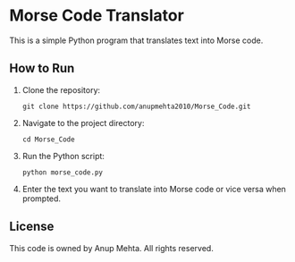 # Morse Code Translator

This is a simple Python program that translates text into Morse code. 

## How to Run

1. Clone the repository:
    ```
    git clone https://github.com/anupmehta2010/Morse_Code.git
    ```

2. Navigate to the project directory:
    ```
    cd Morse_Code
    ```

3. Run the Python script:
    ```
    python morse_code.py
    ```

4. Enter the text you want to translate into Morse code or vice versa when prompted.

## License

This code is owned by Anup Mehta. All rights reserved.
